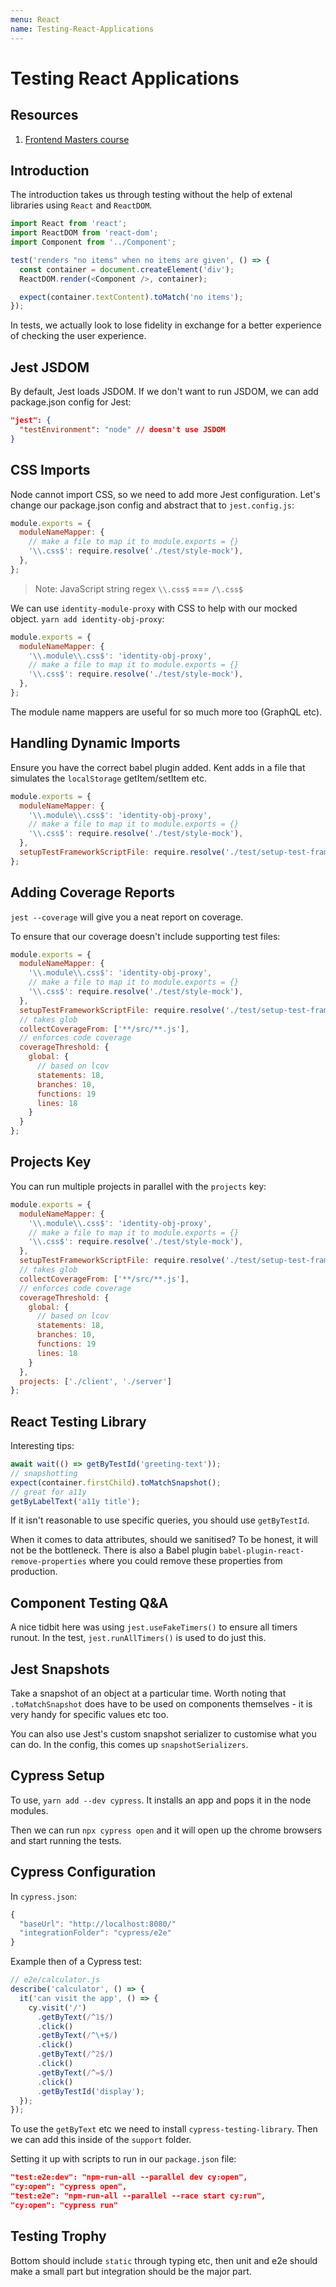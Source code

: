 ```yaml
---
menu: React
name: Testing-React-Applications
---
```


# Testing React Applications

## Resources

1. [Frontend Masters course](https://frontendmasters.com/courses/testing-react/)

## Introduction

The introduction takes us through testing without the help of extenal libraries using `React` and `ReactDOM`.

```javascript
import React from 'react';
import ReactDOM from 'react-dom';
import Component from '../Component';

test('renders "no items" when no items are given', () => {
  const container = document.createElement('div');
  ReactDOM.render(<Component />, container);

  expect(container.textContent).toMatch('no items');
});
```

In tests, we actually look to lose fidelity in exchange for a better experience of checking the user experience.

## Jest JSDOM

By default, Jest loads JSDOM. If we don't want to run JSDOM, we can add package.json config for Jest:

```json
"jest": {
  "testEnvironment": "node" // doesn't use JSDOM
}
```

## CSS Imports

Node cannot import CSS, so we need to add more Jest configuration. Let's change our package.json config and abstract that to `jest.config.js`:

```javascript
module.exports = {
  moduleNameMapper: {
    // make a file to map it to module.exports = {}
    '\\.css$': require.resolve('./test/style-mock'),
  },
};
```

> Note: JavaScript string regex `\\.css$` === `/\.css$`

We can use `identity-module-proxy` with CSS to help with our mocked object. `yarn add identity-obj-proxy`:

```javascript
module.exports = {
  moduleNameMapper: {
    '\\.module\\.css$': 'identity-obj-proxy',
    // make a file to map it to module.exports = {}
    '\\.css$': require.resolve('./test/style-mock'),
  },
};
```

The module name mappers are useful for so much more too (GraphQL etc).

## Handling Dynamic Imports

Ensure you have the correct babel plugin added. Kent adds in a file that simulates the `localStorage` getItem/setItem etc.

```javascript
module.exports = {
  moduleNameMapper: {
    '\\.module\\.css$': 'identity-obj-proxy',
    // make a file to map it to module.exports = {}
    '\\.css$': require.resolve('./test/style-mock'),
  },
  setupTestFrameworkScriptFile: require.resolve('./test/setup-test-framework'),
};
```

## Adding Coverage Reports

`jest --coverage` will give you a neat report on coverage.

To ensure that our coverage doesn't include supporting test files:

```javascript
module.exports = {
  moduleNameMapper: {
    '\\.module\\.css$': 'identity-obj-proxy',
    // make a file to map it to module.exports = {}
    '\\.css$': require.resolve('./test/style-mock'),
  },
  setupTestFrameworkScriptFile: require.resolve('./test/setup-test-framework'),
  // takes glob
  collectCoverageFrom: ['**/src/**.js'],
  // enforces code coverage
  coverageThreshold: {
    global: {
      // based on lcov
      statements: 18,
      branches: 10,
      functions: 19
      lines: 18
    }
  }
};
```

## Projects Key

You can run multiple projects in parallel with the `projects` key:

```javascript
module.exports = {
  moduleNameMapper: {
    '\\.module\\.css$': 'identity-obj-proxy',
    // make a file to map it to module.exports = {}
    '\\.css$': require.resolve('./test/style-mock'),
  },
  setupTestFrameworkScriptFile: require.resolve('./test/setup-test-framework'),
  // takes glob
  collectCoverageFrom: ['**/src/**.js'],
  // enforces code coverage
  coverageThreshold: {
    global: {
      // based on lcov
      statements: 18,
      branches: 10,
      functions: 19
      lines: 18
    }
  },
  projects: ['./client', './server']
};
```

## React Testing Library

Interesting tips:

```javascript
await wait(() => getByTestId('greeting-text'));
// snapshotting
expect(container.firstChild).toMatchSnapshot();
// great for a11y
getByLabelText('a11y title');
```

If it isn't reasonable to use specific queries, you should use `getByTestId`.

When it comes to data attributes, should we sanitised? To be honest, it will not be the bottleneck. There is also a Babel plugin `babel-plugin-react-remove-properties` where you could remove these properties from production.

## Component Testing Q&A

A nice tidbit here was using `jest.useFakeTimers()` to ensure all timers runout. In the test, `jest.runAllTimers()` is used to do just this.

## Jest Snapshots

Take a snapshot of an object at a particular time. Worth noting that `.toMatchSnapshot` does have to be used on components themselves - it is very handy for specific values etc too.

You can also use Jest's custom snapshot serializer to customise what you can do. In the config, this comes up `snapshotSerializers`.

## Cypress Setup

To use, `yarn add --dev cypress`. It installs an app and pops it in the node modules.

Then we can run `npx cypress open` and it will open up the chrome browsers and start running the tests.

## Cypress Configuration

In `cypress.json`:

```javascript
{
  "baseUrl": "http://localhost:8080/"
  "integrationFolder": "cypress/e2e"
}
```

Example then of a Cypress test:

```javascript
// e2e/calculator.js
describe('calculator', () => {
  it('can visit the app', () => {
    cy.visit('/')
      .getByText(/^1$/)
      .click()
      .getByText(/^\+$/)
      .click()
      .getByText(/^2$/)
      .click()
      .getByText(/^=$/)
      .click()
      .getByTestId('display');
  });
});
```

To use the `getByText` etc we need to install `cypress-testing-library`. Then we can add this inside of the `support` folder.

Setting it up with scripts to run in our `package.json` file:

```json
"test:e2e:dev": "npm-run-all --parallel dev cy:open",
"cy:open": "cypress open",
"test:e2e": "npm-run-all --parallel --race start cy:run",
"cy:open": "cypress run"
```

## Testing Trophy

Bottom should include `static` through typing etc, then unit and e2e should make a small part but integration should be the major part.
